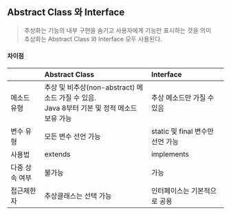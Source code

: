 ## Abstract Class 와 Interface

> 추상화는 기능의 내부 구현을 숨기고 사용자에게 기능만 표시하는 것을 의미
> <br> 추상화는 Abstract Class 와 Interface 모두 사용된다.


#### 차이점

|          | Abstract Class                                                      | Interface                |
|:---------|:--------------------------------------------------------------------|:-------------------------|
| 메소드 유형   | 추상 및 비추상(non-abstract) 메소드 가질 수 있음. <br> Java 8부터 기본 및 정적 메소드 보유 가능 | 추상 메소드만 가질 수 있음          |
| 변수 유형    | 모든 변수 선언 가능                                                         | static 및 final 변수만 선언 가능 |
| 사용법      | extends                                                             | implements               |
| 다중 상속 여부 | 불가능                                                                 | 가능                       |
| 접근제한자    | 추상클래스는 선택 가능                                                        | 인터페이스는 기본적으로 공용          |



